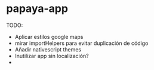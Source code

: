 # papaya-app

TODO:

- Aplicar estilos google maps
- mirar importHelpers para evitar duplicación de código
- Añadir nativescript themes
- Inutilizar app sin localización?
- 